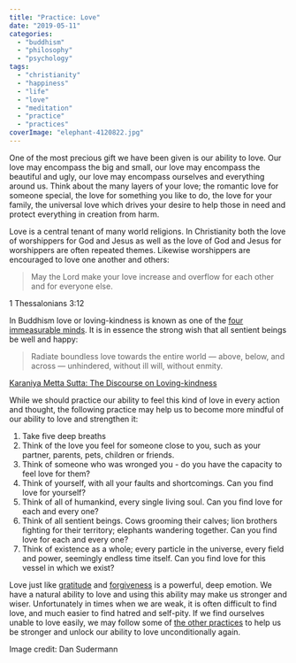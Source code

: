 ```yaml
---
title: "Practice: Love"
date: "2019-05-11"
categories: 
  - "buddhism"
  - "philosophy"
  - "psychology"
tags: 
  - "christianity"
  - "happiness"
  - "life"
  - "love"
  - "meditation"
  - "practice"
  - "practices"
coverImage: "elephant-4120822.jpg"
---
```


One of the most precious gift we have been given is our ability to love. Our love may encompass the big and small, our love may encompass the beautiful and ugly, our love may encompass ourselves and everything around us. Think about the many layers of your love; the romantic love for someone special, the love for something you like to do, the love for your family, the universal love which drives your desire to help those in need and protect everything in creation from harm.

Love is a central tenant of many world religions. In Christianity both the love of worshippers for God and Jesus as well as the love of God and Jesus for worshippers are often repeated themes. Likewise worshippers are encouraged to love one another and others:

> May the Lord make your love increase and overflow for each other and for everyone else.

1 Thessalonians 3:12

In Buddhism love or loving-kindness is known as one of the [four immeasurable minds](http://spearoflight.blog/2018/08/28/the-four-immeasurable-minds/). It is in essence the strong wish that all sentient beings be well and happy:

> Radiate boundless love towards the entire world — above, below, and across — unhindered, without ill will, without enmity.

[Karaniya Metta Sutta: The Discourse on Loving-kindness](https://www.accesstoinsight.org/tipitaka/kn/snp/snp.1.08.piya.html)

While we should practice our ability to feel this kind of love in every action and thought, the following practice may help us to become more mindful of our ability to love and strengthen it:

1. Take five deep breaths
2. Think of the love you feel for someone close to you, such as your partner, parents, pets, children or friends.
3. Think of someone who was wronged you - do you have the capacity to feel love for them?
4. Think of yourself, with all your faults and shortcomings. Can you find love for yourself?
5. Think of all of humankind, every single living soul. Can you find love for each and every one?
6. Think of all sentient beings. Cows grooming their calves; lion brothers fighting for their territory; elephants wandering together. Can you find love for each and every one?
7. Think of existence as a whole; every particle in the universe, every field and power, seemingly endless time itself. Can you find love for this vessel in which we exist?

Love just like [gratitude](http://spearoflight.blog/2019/04/21/practice-gratitude/) and [forgiveness](http://spearoflight.blog/2019/04/07/practice-forgiveness/) is a powerful, deep emotion. We have a natural ability to love and using this ability may make us stronger and wiser. Unfortunately in times when we are weak, it is often difficult to find love, and much easier to find hatred and self-pity. If we find ourselves unable to love easily, we may follow some of [the other practices](http://spearoflight.blog/2019/04/19/practices-for-enlightenment/) to help us be stronger and unlock our ability to love unconditionally again.

Image credit: Dan Sudermann
